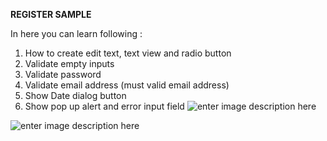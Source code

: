 **REGISTER SAMPLE**

In here you can learn following :

1. How to create edit text, text view and radio button
2. Validate empty inputs
3. Validate password
4. Validate email address (must valid email address)
5. Show Date dialog button
6. Show pop up alert and error input field
![enter image description here](https://lh3.googleusercontent.com/-ImjU58FU-rk/VzP1y9ES0hI/AAAAAAAAElY/w1rJcjX9ZXUSEgSWnSeENWm7-lg-mzEDgCKgB/s0/Screen+Shot+2016-05-12+at+9.18.00+AM.png "Screen Shot 2016-05-12 at 9.18.00 AM.png")

![enter image description here](https://lh3.googleusercontent.com/-BkKljOW0yYE/VzP2O4M3qwI/AAAAAAAAElk/IveorwOdjMAFxUDEKKkP60b_l-buj61TACKgB/s0/Screen+Shot+2016-05-12+at+11.19.02+AM.png "Screen Shot 2016-05-12 at 11.19.02 AM.png")
